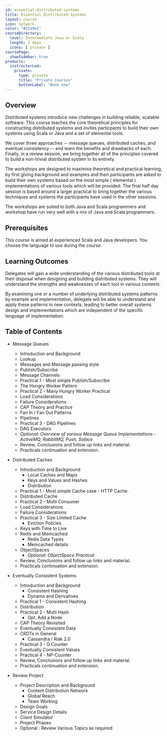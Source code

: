 ```yaml
---
id: essential-distributed-systems
title: Essential Distributed Systems
layout: course
icon: network
color: "#21a9e1"
courseDirectory:
  level: Intermediate Java or Scala
  length: 2 days
  icons: [ private ]
coursePage:
  showSidebar: true
products:
  instructorLed:
    private:
      type: private
      title: "Private Courses"
      buttonLabel: "Book now"
---
```


## Overview

Distributed systems introduce new challenges in building reliable, scalable software. This course teaches the core theoretical principles for constructing distributed systems and invites particpants to build their own systems using Scala or Java and a set of elemental tools.

We cover three approaches -- message queues, distributed caches, and eventual consistency -- and learn the benefits and drawbacks of each. Finally, in a review session, we bring together all of the principles covered to build a non-trivial distributed system in its entirety.

The workshops are designed to maximise theoretical and practical learning, by ﬁrst giving background and examples and then participants are asked to build their own systems based on the most simple ( elemental ) implementations of various tools which will be provided. The ﬁnal half day session is based around a larger practical to bring together the various techniques and systems the participants have used in the other sessions.

The workshops are suited to both Java and Scala programmers and workshop have run very well with a mix of Java and Scala programmers.

## Prerequisites

This course is aimed at experienced Scala and Java developers. You choose the language to use during the course.

## Learning Outcomes

Delegates will gain a wide understanding of the various distributed tools at their disposal when designing and building distributed systems. They will understand the strengths and weaknesses of each tool in various contexts.

By examining one or a number of underlying distributed systems patterns by example and implementation, delegate will be able to understand and apply these patterns in new contexts, leading to better overall systems design and implementations which are independent of the speciﬁc language of implementation.

## Table of Contents

- Message Queues
  - Introduction and Background
  - Lookup
  - Messages and Message passing style
  - Publish/Subscribe
  - Message Channels
  - Practical 1 - Most simple Publish/Subscribe
  - The Hungry Worker Pattern
  - Practical 2 - Many Hungry Worker Practical
  - Load Considerations
  - Failure Considerations
  - CAP Theory and Practice
  - Fan In / Fan Out Patterns
  - Pipelines
  - Practical 3 - DAG Pipelines
  - DAG Executors
  - *Optional: Overview of various Message Queue Implementations - ActiveMQ, RabbitMQ, Push, Solace*
  - Review, Conclusions and follow up links and material.
  - Practicals continuation and extension.

- Distributed Caches
  - Introduction and Background
    - Local Caches and Maps
    - Keys and Values and Hashes
    - Distribution
  - Practical 1 - Most simple Cache case - HTTP Cache.
  - Distributed Cache
  - Practical 2 - Multi Consumer
  - Load Considerations
  - Failure Considerations
  - Practical 3 - Size Limited Cache
    - Eviction Policies
  - Keys with Time to Live
  - Redis and Memcached
    - Redis Data Types
    - Memcached details
  - ObjectSpaces
    - *Optional: ObjectSpace Practical*
  - Review, Conclusions and follow up links and material.
  - Practicals continuation and extension.

- Eventually Consistent Systems
  - Introduction and Background
    - Consistent Hashing
    - Dynamo and Derivatives
  - Practical 1 - Consistent Hashing
  - Distribution
  - Practical 2 - Multi Hash
     - Opt. Add a Node
  - CAP Theory Revisited
  - Eventually Consistent Data
  - CRDTs in General
    - Cassandra / Riak 2.0
  - Practical 3 - G Counter
  - Eventually Consistent Values
  - Practical 4 - NP-Counter
  - Review, Conclusions and follow up links and material.
  - Practicals continuation and extension.

- Review Project
  - Project Description and Background
    - Content Distribution Network
    - Global Reach
    - Team Working
  - Design Goals
  - Service Design Details
  - Client Simulator
  - Project Phases
  - Optional : Review Various Topics as required
